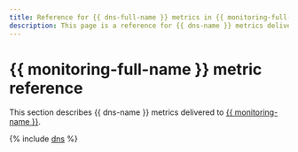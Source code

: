 ```yaml
---
title: Reference for {{ dns-full-name }} metrics in {{ monitoring-full-name }}
description: This page is a reference for {{ dns-name }} metrics delivered to {{ monitoring-full-name }}.
---
```


# {{ monitoring-full-name }} metric reference

This section describes {{ dns-name }} metrics delivered to [{{ monitoring-name }}](../monitoring/).

{% include [dns](../_includes/monitoring/metrics-ref/dns.md) %}